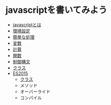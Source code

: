 # javascriptを書いてみよう

* [javascriptとは](javascriptとは.md)
* [環境設定](環境設定.md)
* [簡単な処理](簡単な処理.md)
* [変数](変数.md)
* [計算](計算.md)
* [関数](関数.md)
* [制御構文](制御構文.md)
* [クラス](クラス.md)
* [ES2015](ES2015/index.md)
    * [クラス](ES2015/クラス.md)
    * メソッド
    * オーバーライド
    * コンパイル